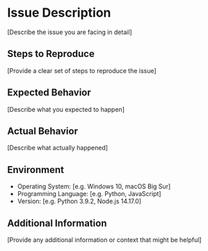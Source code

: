# Issue Description

[Describe the issue you are facing in detail]

## Steps to Reproduce

[Provide a clear set of steps to reproduce the issue]

## Expected Behavior

[Describe what you expected to happen]

## Actual Behavior

[Describe what actually happened]

## Environment

- Operating System: [e.g. Windows 10, macOS Big Sur]
- Programming Language: [e.g. Python, JavaScript]
- Version: [e.g. Python 3.9.2, Node.js 14.17.0]

## Additional Information

[Provide any additional information or context that might be helpful]
